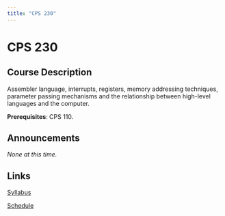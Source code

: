 ```yaml
---
title: "CPS 230"
---
```


# CPS 230

## Course Description

Assembler language, interrupts, registers, memory addressing techniques, parameter passing mechanisms and the relationship between high-level languages and the computer.

**Prerequisites**: CPS 110.

## Announcements

_None at this time._

## Links

[Syllabus](/classes/cps230/info/syllabus)

[Schedule](/classes/cps230/info/schedule)